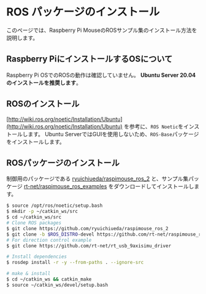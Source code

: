 # ROS パッケージのインストール

このページでは、Raspberry Pi MouseのROSサンプル集のインストール方法を説明します。

## Raspberry PiにインストールするOSについて

Raspberry Pi OSでのROSの動作は確認していません。
**Ubuntu Server 20.04のインストールを推奨します**。

## ROSのインストール

[http://wiki.ros.org/noetic/Installation/Ubuntu](http://wiki.ros.org/noetic/Installation/Ubuntu)
を参考に、`ROS Noetic`をインストールします。
Ubuntu ServerではGUIを使用しないため、`ROS-Base`パッケージをインストールします。

## ROSパッケージのインストール

制御用のパッケージである
[ryuichiueda/raspimouse_ros_2](https://github.com/ryuichiueda/raspimouse_ros_2)
と、サンプル集パッケージ
[rt-net/raspimouse_ros_examples](https://github.com/rt-net/raspimouse_ros_examples)
をダウンロードしてインストールします。

```sh
$ source /opt/ros/noetic/setup.bash
$ mkdir -p ~/catkin_ws/src
$ cd ~/catkin_ws/src
# Clone ROS packages
$ git clone https://github.com/ryuichiueda/raspimouse_ros_2
$ git clone -b $ROS_DISTRO-devel https://github.com/rt-net/raspimouse_ros_examples 
# For direction control example
$ git clone https://github.com/rt-net/rt_usb_9axisimu_driver

# Install dependencies
$ rosdep install -r -y --from-paths . --ignore-src      

# make & install
$ cd ~/catkin_ws && catkin_make
$ source ~/catkin_ws/devel/setup.bash
```
